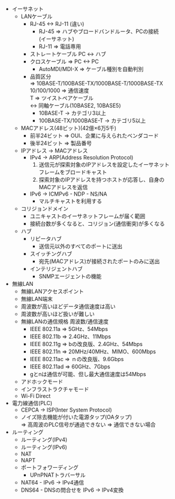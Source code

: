 - イーサネット
    - LANケーブル
        - RJ-45 <-> RJ-11 (違い)
            - RJ-45 => ハブやブロードバンドルータ、PCの接続  
            (イーサネット)
            - RJ-11 => 電話専用
        - ストレートケーブル PC <-> ハブ
        - クロスケーブル => PC <-> PC
            - AutoMDI/MDI-X => ケーブル種別を自動判別
        - 品質区分  
        => 10BASE-T/100BASE-TX/1000BASE-T/1000BASE-TX  
           10/100/1000 => 通信速度  
           T => ツイストペアケーブル  
            <-> 同軸ケーブル(10BASE2, 10BASE5)
            - 10BASE-T -> カテゴリ3以上
            - 100BASE-TX/1000BASE-T -> カテゴリ5以上
    - MACアドレス(48ビット)(42億×6万5千)
        - 前半24ビット => OUI、企業に与えられたベンダコード
        - 後半24ビット => 製品番号
    - IPアドレス -> MACアドレス
        - IPv4 -> ARP(Address Resolution Protocol)
            1. 送信元が探索対象のIPアドレスを設定したイーサネット  
            フレームをブロードキャスト
            1. 探索対象のIPアドレスを持つホストが応答し、自身の  
            MACアドレスを返信
        - IPv6 -> ICMPv6 - NDP -  NS/NA
            - マルチキャストを利用する
    - コリジョンドメイン
        - ユニキャストのイーサネットフレームが届く範囲
        - 接続台数が多くなると、コリジョン(通信衝突)が多くなる
    - ハブ
        - リピータハブ
            - 送信元以外のすべてのポートに送出
        - スイッチングハブ
            - 宛先(MACアドレス)が接続されたポートのみに送出
        - インテリジェントハブ
            - SNMPエージェントの機能
- 無線LAN
    - 無線LANアクセスポイント
    - 無線LAN端末
    - 周波数が高いほどデータ通信速度は高い
    - 周波数が高いほど扱いが難しい
    - 無線LANの通信規格 周波数/通信速度
        - IEEE 802.11a => 5GHz、54Mbps
        - IEEE 802.11b => 2.4GHz、11Mbps
        - IEEE 802.11g => bの改良版、2.4GHz、54Mbps
        - IEEE 802.11n => 20MHz/40MHz、MIMO、600Mbps
        - IEEE 802.11ac => ｎの改良版、9.6Gbps
        - IEEE 802.11ad => 60GHz、7Gbps
        - gとnは通信が可能、但し最大通信速度は54Mbps
    - アドホックモード
    - インフラストラクチャモード
    - Wi-Fi Direct
- 電力線通信(PLC)
    - CEPCA -> ISP(Inter System Protocol)
    - ノイズ除去機能が付いた電源タップ(OAタップ)  
    => 高周波のPLC信号が通過できない => 通信できない場合
- ルーティング
    - ルーティング(IPv4)
    - ルーティング(IPv6)
    - NAT
    - NAPT
    - ポートフォワーディング
        - UPnPNATトラバーサル
    - NAT64 - IPv6 -> IPv4通信
    - DNS64 - DNSの問合せを IPv6 -> IPv4変換
